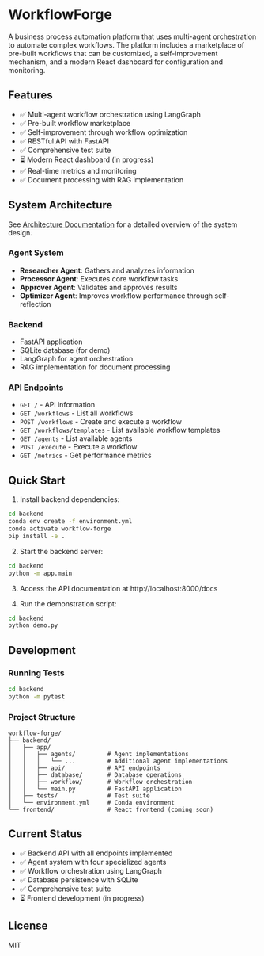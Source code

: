 # WorkflowForge

A business process automation platform that uses multi-agent orchestration to automate complex workflows. The platform includes a marketplace of pre-built workflows that can be customized, a self-improvement mechanism, and a modern React dashboard for configuration and monitoring.

## Features

- ✅ Multi-agent workflow orchestration using LangGraph
- ✅ Pre-built workflow marketplace
- ✅ Self-improvement through workflow optimization
- ✅ RESTful API with FastAPI
- ✅ Comprehensive test suite
- ⏳ Modern React dashboard (in progress)
- ✅ Real-time metrics and monitoring
- ✅ Document processing with RAG implementation

## System Architecture

See [Architecture Documentation](docs/architecture.md) for a detailed overview of the system design.

### Agent System

- **Researcher Agent**: Gathers and analyzes information
- **Processor Agent**: Executes core workflow tasks
- **Approver Agent**: Validates and approves results
- **Optimizer Agent**: Improves workflow performance through self-reflection

### Backend

- FastAPI application
- SQLite database (for demo)
- LangGraph for agent orchestration
- RAG implementation for document processing

### API Endpoints

- `GET /` - API information
- `GET /workflows` - List all workflows
- `POST /workflows` - Create and execute a workflow
- `GET /workflows/templates` - List available workflow templates
- `GET /agents` - List available agents
- `POST /execute` - Execute a workflow
- `GET /metrics` - Get performance metrics

## Quick Start

1. Install backend dependencies:

```bash
cd backend
conda env create -f environment.yml
conda activate workflow-forge
pip install -e .
```

2. Start the backend server:

```bash
cd backend
python -m app.main
```

3. Access the API documentation at http://localhost:8000/docs

4. Run the demonstration script:

```bash
cd backend
python demo.py
```

## Development

### Running Tests

```bash
cd backend
python -m pytest
```

### Project Structure

```
workflow-forge/
├── backend/
│   ├── app/
│   │   ├── agents/         # Agent implementations
│   │   │   └── ...         # Additional agent implementations
│   │   ├── api/            # API endpoints
│   │   ├── database/       # Database operations
│   │   ├── workflow/       # Workflow orchestration
│   │   └── main.py         # FastAPI application
│   ├── tests/              # Test suite
│   └── environment.yml     # Conda environment
└── frontend/               # React frontend (coming soon)
```

## Current Status

- ✅ Backend API with all endpoints implemented
- ✅ Agent system with four specialized agents
- ✅ Workflow orchestration using LangGraph
- ✅ Database persistence with SQLite
- ✅ Comprehensive test suite
- ⏳ Frontend development (in progress)

## License

MIT

